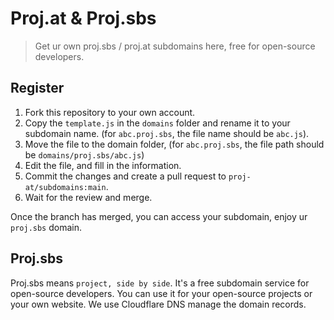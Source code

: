 # Proj.at & Proj.sbs

> Get ur own proj.sbs / proj.at subdomains here, free for open-source developers.

## Register

1. Fork this repository to your own account.
2. Copy the `template.js` in the `domains` folder and rename it to your subdomain name. (for `abc.proj.sbs`, the file name should be `abc.js`).
3. Move the file to the domain folder, (for `abc.proj.sbs`, the file path should be `domains/proj.sbs/abc.js`) 
4. Edit the file, and fill in the information.
5. Commit the changes and create a pull request to `proj-at/subdomains:main`.
6. Wait for the review and merge.

Once the branch has merged, you can access your subdomain, enjoy ur `proj.sbs` domain.

## Proj.sbs

Proj.sbs means `project, side by side`. It's a free subdomain service for open-source developers. You can use it for your open-source projects or your own website. We use Cloudflare DNS manage the domain records.